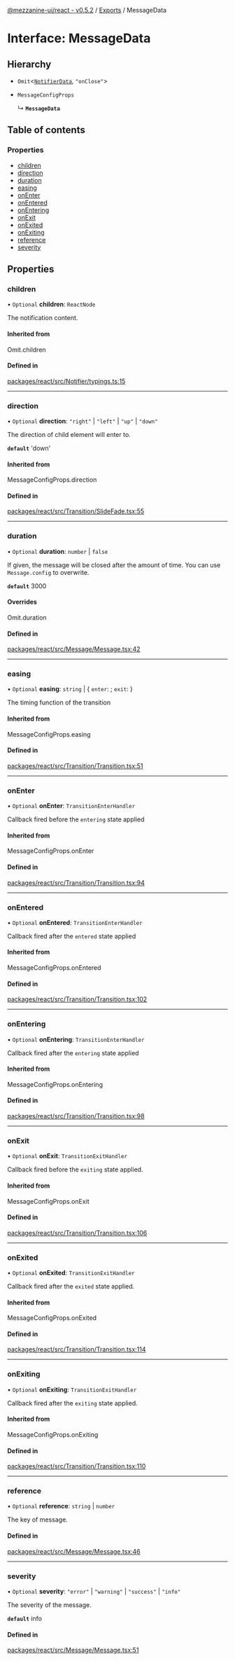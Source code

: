[@mezzanine-ui/react - v0.5.2](../README.md) / [Exports](../modules.md) / MessageData

# Interface: MessageData

## Hierarchy

- `Omit`<[`NotifierData`](notifierdata.md), ``"onClose"``\>

- `MessageConfigProps`

  ↳ **`MessageData`**

## Table of contents

### Properties

- [children](messagedata.md#children)
- [direction](messagedata.md#direction)
- [duration](messagedata.md#duration)
- [easing](messagedata.md#easing)
- [onEnter](messagedata.md#onenter)
- [onEntered](messagedata.md#onentered)
- [onEntering](messagedata.md#onentering)
- [onExit](messagedata.md#onexit)
- [onExited](messagedata.md#onexited)
- [onExiting](messagedata.md#onexiting)
- [reference](messagedata.md#reference)
- [severity](messagedata.md#severity)

## Properties

### children

• `Optional` **children**: `ReactNode`

The notification content.

#### Inherited from

Omit.children

#### Defined in

[packages/react/src/Notifier/typings.ts:15](https://github.com/Mezzanine-UI/mezzanine/blob/83e0173/packages/react/src/Notifier/typings.ts#L15)

___

### direction

• `Optional` **direction**: ``"right"`` \| ``"left"`` \| ``"up"`` \| ``"down"``

The direction of child element will enter to.

**`default`** 'down'

#### Inherited from

MessageConfigProps.direction

#### Defined in

[packages/react/src/Transition/SlideFade.tsx:55](https://github.com/Mezzanine-UI/mezzanine/blob/83e0173/packages/react/src/Transition/SlideFade.tsx#L55)

___

### duration

• `Optional` **duration**: `number` \| ``false``

If given, the message will be closed after the amount of time.
You can use `Message.config` to overwrite.

**`default`** 3000

#### Overrides

Omit.duration

#### Defined in

[packages/react/src/Message/Message.tsx:42](https://github.com/Mezzanine-UI/mezzanine/blob/83e0173/packages/react/src/Message/Message.tsx#L42)

___

### easing

• `Optional` **easing**: `string` \| { `enter`:  ; `exit`:   }

The timing function of the transition

#### Inherited from

MessageConfigProps.easing

#### Defined in

[packages/react/src/Transition/Transition.tsx:51](https://github.com/Mezzanine-UI/mezzanine/blob/83e0173/packages/react/src/Transition/Transition.tsx#L51)

___

### onEnter

• `Optional` **onEnter**: `TransitionEnterHandler`

Callback fired before the `entering` state applied

#### Inherited from

MessageConfigProps.onEnter

#### Defined in

[packages/react/src/Transition/Transition.tsx:94](https://github.com/Mezzanine-UI/mezzanine/blob/83e0173/packages/react/src/Transition/Transition.tsx#L94)

___

### onEntered

• `Optional` **onEntered**: `TransitionEnterHandler`

Callback fired after the `entered` state applied

#### Inherited from

MessageConfigProps.onEntered

#### Defined in

[packages/react/src/Transition/Transition.tsx:102](https://github.com/Mezzanine-UI/mezzanine/blob/83e0173/packages/react/src/Transition/Transition.tsx#L102)

___

### onEntering

• `Optional` **onEntering**: `TransitionEnterHandler`

Callback fired after the `entering` state applied

#### Inherited from

MessageConfigProps.onEntering

#### Defined in

[packages/react/src/Transition/Transition.tsx:98](https://github.com/Mezzanine-UI/mezzanine/blob/83e0173/packages/react/src/Transition/Transition.tsx#L98)

___

### onExit

• `Optional` **onExit**: `TransitionExitHandler`

Callback fired before the `exiting` state applied.

#### Inherited from

MessageConfigProps.onExit

#### Defined in

[packages/react/src/Transition/Transition.tsx:106](https://github.com/Mezzanine-UI/mezzanine/blob/83e0173/packages/react/src/Transition/Transition.tsx#L106)

___

### onExited

• `Optional` **onExited**: `TransitionExitHandler`

Callback fired after the `exited` state applied.

#### Inherited from

MessageConfigProps.onExited

#### Defined in

[packages/react/src/Transition/Transition.tsx:114](https://github.com/Mezzanine-UI/mezzanine/blob/83e0173/packages/react/src/Transition/Transition.tsx#L114)

___

### onExiting

• `Optional` **onExiting**: `TransitionExitHandler`

Callback fired after the `exiting` state applied.

#### Inherited from

MessageConfigProps.onExiting

#### Defined in

[packages/react/src/Transition/Transition.tsx:110](https://github.com/Mezzanine-UI/mezzanine/blob/83e0173/packages/react/src/Transition/Transition.tsx#L110)

___

### reference

• `Optional` **reference**: `string` \| `number`

The key of message.

#### Defined in

[packages/react/src/Message/Message.tsx:46](https://github.com/Mezzanine-UI/mezzanine/blob/83e0173/packages/react/src/Message/Message.tsx#L46)

___

### severity

• `Optional` **severity**: ``"error"`` \| ``"warning"`` \| ``"success"`` \| ``"info"``

The severity of the message.

**`default`** info

#### Defined in

[packages/react/src/Message/Message.tsx:51](https://github.com/Mezzanine-UI/mezzanine/blob/83e0173/packages/react/src/Message/Message.tsx#L51)
